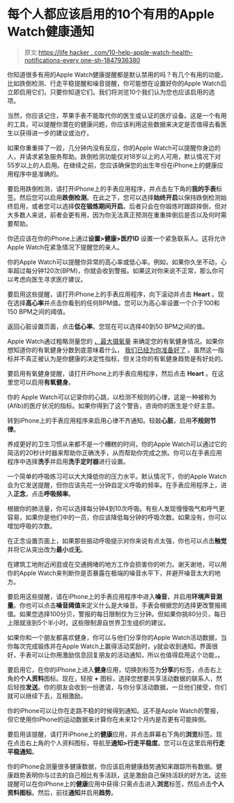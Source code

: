 # 每个人都应该启用的10个有用的Apple Watch健康通知

> 原文:[https://life hacker . com/10-help-apple-watch-health-notifications-every one-sh-1847936380](https://lifehacker.com/10-helpful-apple-watch-health-notifications-everyone-sh-1847936380)

你知道很多有用的Apple Watch健康提醒都是默认禁用的吗？有几个有用的功能，比如跌倒检测、行走平稳提醒和噪音提醒，你可能想在设置好你的Apple Watch后立即启用它们，只要你知道它们。我们将浏览10个我们认为您也应该启用的选项。

当然，你应该记住，苹果手表不能取代你的医生或认证的医疗设备。这是一个有用的工具，可以提醒你潜在的健康问题，你应该利用这些数据来决定是否值得去看医生以获得进一步的建议或治疗。

如果你重重摔了一跤，几分钟内没有反应，你的Apple Watch可以提醒你身边的人，并请求紧急服务帮助。跌倒检测功能仅对18岁以上的人可用，默认情况下对55岁以上的人启用。在继续之前，您应该确保您的出生年份在iPhone上的健康应用程序中是准确的。

要启用跌倒检测，请打开iPhone上的手表应用程序，并点击左下角的**我的手表**标签。然后您可以启用**跌倒检测**。在此之下，您可以选择**始终开启**以保持跌倒检测始终启用，或者您可以选择**仅在锻炼期间开启**。后者只会在你锻炼时跟踪摔倒，但对大多数人来说，前者会更有用，因为你无法真正预测在重重摔倒后是否以及何时需要帮助。

你还应该在你的iPhone上通过**设置>健康>医疗ID** 设置一个紧急联系人。这将允许Apple Watch在紧急情况下提醒您的亲人。

你的Apple Watch可以提醒你异常的高心率或低心率。例如，如果你久坐不动，心率超过每分钟120次(BPM)，你就会收到警报。如果这对你来说不正常，那么你可以考虑向医生寻求医疗建议。

要启用这些提醒，请打开iPhone上的手表应用程序，向下滚动并点击 **Heart** 。现在选择**高心率**并点击你看到的任何BPM值。您可以为高心率设置一个介于100和150 BPM之间的阈值。

返回心脏设置页面，点击**低心率**。您现在可以选择40到50 BPM之间的值。

Apple Watch通过粗略测量您的 [、最大摄氧量](https://lifehacker.com/what-is-vo2max-1845077747) 来确定您的有氧健身情况。如果你想知道你的有氧健身分数到底意味着什么， [我们已经为你准备好了](https://lifehacker.com/what-your-vo2max-score-really-means-1846507833) 。虽然这一指标并不真正被认为是你健康的决定性指标，但关注你的有氧健身趋势是有好处的。

要启用有氧健身提醒，请打开iPhone上的手表应用程序，然后点击 **Heart** 。在这里您可以启用**有氧健身**。

你的 Apple Watch可以记录你的心跳，以检测不规则的心律，这是一种被称为(Afib)的医疗状况的指标。如果你得到了这个警告，咨询你的医生是个好主意。

转到iPhone上的手表应用程序来启用心律不齐通知。轻敲**心脏**，启用**不规则节律**。

养成更好的卫生习惯从来都不是一个糟糕的时间，你的Apple Watch可以通过它的简洁的20秒计时器来帮助你正确洗手，从而帮助你完成之旅。你可以在手表应用程序中选择**洗手**并启用**洗手定时器**进行设置。

一个简单的呼吸练习可以大大降低你的压力水平。默认情况下，你的Apple Watch会为它发送提醒，但你应该先花一分钟自定义呼吸的频率。在手表应用程序上，进入**正念**，点击**呼吸频率**。

根据你的肺活量，你可以选择每分钟4到10次呼吸。有些人发现慢慢吸气和呼气更容易，如果你是他们中的一员，你应该降低每分钟的呼吸次数。如果没有，你可以增加呼吸的次数。

在正念设置页面上，如果那些振动呼吸提示对你来说有点太强，你也可以点击**触觉**并将它从突出改为**最小**或**无**。

在建筑工地附近闲逛或在交通拥堵的地方工作会损害你的听力。谢天谢地，可以用你的Apple Watch来判断你是否暴露在极端的噪音水平下，并避开噪音太大的地方。

要启用这些提醒，请在iPhone上的手表应用程序中进入**噪音**，并启用**环境声音测量**。你也可以点击**噪音阈值**来定义什么是大噪音。手表会根据您的选择更改警报阈值。如果您选择100分贝，警报的每日限制仅为三分钟。但如果你挑80分贝，每日上限就涨到5个半小时。这些限制源自世界卫生组织的建议。

如果你和一个朋友都喜欢健身，你可以与他们分享你的Apple Watch活动数据，当你每次完成锻炼并在Apple Watch上赢得活动奖励时，y就会收到通知。界面很好，手表可以让你用激励信息回复朋友的活动通知，所以也值得启用这个功能，。

要启用它，在你的iPhone上进入**健身**应用，切换到标签为**分享**的标签，点击右上角的**个人资料**图标。现在，轻按 **+** 图标，选择您想要共享活动数据的联系人，然后轻按**发送**。你的朋友会收到一份邀请，与你分享活动数据，一旦他们接受，你们就可以继续下去，互相激励。

你的iPhone可以让你在走路不稳的时候得到通知。这不是Apple Watch的警报，但它使用你iPhone的运动数据来计算你在未来12个月内是否更有可能摔倒。

要启用该提醒，请打开iPhone上的**健康**应用，并点击屏幕右下角的**浏览**标签。现在点击右上角的个人资料图标，导航至**通知>行走平稳度**。您可以在这里启用**行走平稳通知**。

你的iPhone会测量很多健康数据，你应该启用健康趋势通知来跟踪所有数据。健康趋势表明你与过去的自己相比有多活跃，这是激励自己保持活跃的好方法。这些提醒可以在你iPhone上的**健康**应用中获得:只需点击进入**浏览**标签，然后点击**个人资料图标**。然后，前往**通知**并启用**趋势**。